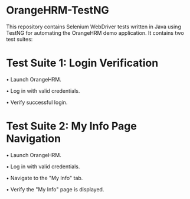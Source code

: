 # OrangeHRM-TestNG

This repository contains Selenium WebDriver tests written in Java using TestNG for automating the OrangeHRM demo application. It contains two test suites:

# Test Suite 1: Login Verification

• Launch OrangeHRM.

• Log in with valid credentials.

• Verify successful login.


# Test Suite 2: My Info Page Navigation
   
• Launch OrangeHRM.

• Log in with valid credentials.

• Navigate to the "My Info" tab.

• Verify the "My Info" page is displayed.

